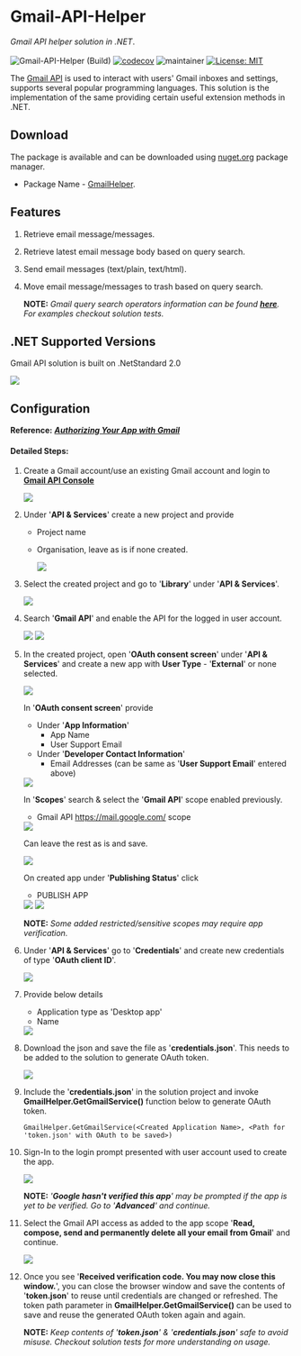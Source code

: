 # Gmail-API-Helper
*Gmail API helper solution in .NET*. </br></br>
![Gmail-API-Helper (Build)](https://github.com/abhinavminhas/Gmail-API-Helper/actions/workflows/build.yml/badge.svg)
[![codecov](https://codecov.io/gh/abhinavminhas/Gmail-API-Helper/branch/dev/graph/badge.svg?token=18ZV2GGET8)](https://codecov.io/gh/abhinavminhas/Gmail-API-Helper)
![maintainer](https://img.shields.io/badge/Creator/Maintainer-abhinavminhas-e65c00)
[![License: MIT](https://img.shields.io/badge/License-MIT-blue.svg)](https://opensource.org/licenses/MIT)

The [Gmail API](https://developers.google.com/gmail/api) is used to interact with users' Gmail inboxes and settings, supports several popular programming languages. This solution is the implementation of the same providing certain useful extension methods in .NET.

## Download
The package is available and can be downloaded using [nuget.org](https://www.nuget.org/) package manager.  
- Package Name - [GmailHelper](https://www.nuget.org/packages/GmailHelper/).

## Features

1. Retrieve email message/messages.
2. Retrieve latest email message body based on query search.
3. Send email messages (text/plain, text/html).
4. Move email message/messages to trash based on query search.

    **NOTE:** *Gmail query search operators information can be found **[here](https://support.google.com/mail/answer/7190)**. For examples checkout solution tests.*

## .NET Supported Versions

Gmail API solution is built on .NetStandard 2.0  

<img src="https://user-images.githubusercontent.com/17473202/137575806-fdebc1ff-4741-4ada-8974-0459c6e27830.png" />

## Configuration

**Reference:** ***[Authorizing Your App with Gmail](https://developers.google.com/gmail/api/auth/about-auth)***

#### Detailed Steps:

1. Create a Gmail account/use an existing Gmail account and login to **[Gmail API Console](https://console.cloud.google.com/apis/api/gmail)**  

    <img src="https://user-images.githubusercontent.com/17473202/138042516-7b388c1a-977a-4ff1-9d29-82aaeae3d8e7.png" />  
2. Under '**API & Services**' create a new project and provide  
    - Project name
    - Organisation, leave as is if none created.  

        <img src="https://user-images.githubusercontent.com/17473202/138042606-17b8e076-1bb2-4ea5-a722-fdd300204a6a.png" />  
3. Select the created project and go to '**Library**' under '**API & Services**'.  

    <img src="https://user-images.githubusercontent.com/17473202/138043014-7f41d875-3fca-4df1-a167-03a976cfb690.png" />  
4. Search '**Gmail API**' and enable the API for the logged in user account.  

    <img src="https://user-images.githubusercontent.com/17473202/138081584-16bf3582-56f2-41c4-b64b-41e6273a6de3.png" />  
    <img src="https://user-images.githubusercontent.com/17473202/138043204-2b876369-35d7-475f-aad8-ac3c2c21fe8c.png" />  
5. In the created project, open '**OAuth consent screen**' under '**API & Services**' and create a new app with **User Type** - '**External**' or none selected.  

    <img src="https://user-images.githubusercontent.com/17473202/138043286-9a670912-4747-4fbb-8988-59bc59305c37.png" />  

    In '**OAuth consent screen**' provide
    - Under '**App Information**'
        - App Name
        - User Support Email
    - Under '**Developer Contact Information**'
        - Email Addresses (can be same as '**User Support Email**' entered above)  
        
    <img src="https://user-images.githubusercontent.com/17473202/138043363-19e4d215-219d-4a96-9629-1f154af4335b.png" />  

    In '**Scopes**' search & select the '**Gmail API**' scope enabled previously.
    - Gmail API <https://mail.google.com/> scope  

    <img src="https://user-images.githubusercontent.com/17473202/138043411-60533281-f2b0-4374-82ab-1ce7ab7e55e1.png" />  

    Can leave the rest as is and save.  

    <img src="https://user-images.githubusercontent.com/17473202/138043492-e249dd83-f405-487e-88f9-d86c6dc0c88b.png" />  

    On created app under '**Publishing Status**' click  
    - PUBLISH APP  
    <img src="https://user-images.githubusercontent.com/17473202/138043559-e5d6512b-75eb-4c62-b999-33b213ef74ee.png" />  
    <img src="https://user-images.githubusercontent.com/17473202/138043618-3d23aa98-3869-433e-8831-82ee65823a23.png" />  

    **NOTE:** *Some added restricted/sensitive scopes may require app verification.*

6. Under '**API & Services**' go to '**Credentials**' and create new credentials of type '**OAuth client ID**'.  

    <img src="https://user-images.githubusercontent.com/17473202/138043764-9dcdb1e4-48f4-45c2-856c-470ca89faae6.png" />  
7. Provide below details
   - Application type as 'Desktop app'
   - Name  

    <img src="https://user-images.githubusercontent.com/17473202/138043806-11ca240f-1804-4e1c-aae3-28cd66208b67.png" />  
8. Download the json and save the file as '**credentials.json**'. This needs to be added to the solution to generate OAuth token.  

    <img src="https://user-images.githubusercontent.com/17473202/138043843-8bfbdac9-99c1-45d8-91bf-211c246aacda.png" />  
9. Include the '**credentials.json**' in the solution project and invoke **GmailHelper.GetGmailService()** function below to generate OAuth token.
   ```
   GmailHelper.GetGmailService(<Created Application Name>, <Path for 'token.json' with OAuth to be saved>)
   ```
10. Sign-In to the login prompt presented with user account used to create the app.  

    <img src="https://user-images.githubusercontent.com/17473202/138043907-0d1f6f12-ba23-4331-9bc0-d97ab257e96d.png" />  
    
    **NOTE:** *'**Google hasn't verified this app**' may be prompted if the app is yet to be verified. Go to '**Advanced**' and continue.*  
11. Select the Gmail API access as added to the app scope '**Read, compose, send and permanently delete all your email from Gmail**' and continue.  

    <img src="https://user-images.githubusercontent.com/17473202/138043948-dd805f6e-faec-4c05-b164-78aabdca55d7.png" />  
12. Once you see '**Received verification code. You may now close this window.**', you can close the browser window and save the contents of '**token.json**' to reuse until credentials are changed or refreshed. The token path parameter in **GmailHelper.GetGmailService()** can be used to save and reuse the generated OAuth token again and again.  
    
    **NOTE:** *Keep contents of '**token.json**' & '**credentials.json**' safe to avoid misuse. Checkout solution tests for more understanding on usage.*
